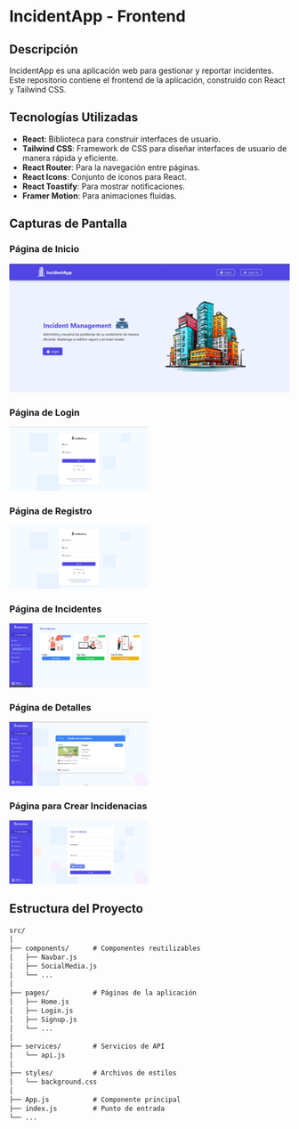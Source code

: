 # IncidentApp - Frontend

## Descripción
IncidentApp es una aplicación web para gestionar y reportar incidentes. Este repositorio contiene el frontend de la aplicación, construido con React y Tailwind CSS.

## Tecnologías Utilizadas
- **React**: Biblioteca para construir interfaces de usuario.
- **Tailwind CSS**: Framework de CSS para diseñar interfaces de usuario de manera rápida y eficiente.
- **React Router**: Para la navegación entre páginas.
- **React Icons**: Conjunto de iconos para React.
- **React Toastify**: Para mostrar notificaciones.
- **Framer Motion**: Para animaciones fluidas.

## Capturas de Pantalla

### Página de Inicio
![Home](/public/home.png)

### Página de Login
<img src="/public/login.png"  width="250">

### Página de Registro
<img src="/public/register.png"  width="250">

### Página de Incidentes
<img src="/public/my.png"  width="250">

### Página de Detalles
<img src="/public/detalles.png"  width="250">

### Página para Crear Incidenacias
<img src="/public/create.png"  width="250">

## Estructura del Proyecto
```plaintext
src/
│
├── components/      # Componentes reutilizables
│   ├── Navbar.js
│   ├── SocialMedia.js
│   └── ...
│
├── pages/           # Páginas de la aplicación
│   ├── Home.js
│   ├── Login.js
│   ├── Signup.js
│   └── ...
│
├── services/        # Servicios de API
│   └── api.js
│
├── styles/          # Archivos de estilos
│   └── background.css
│
├── App.js           # Componente principal
├── index.js         # Punto de entrada
└── ...
